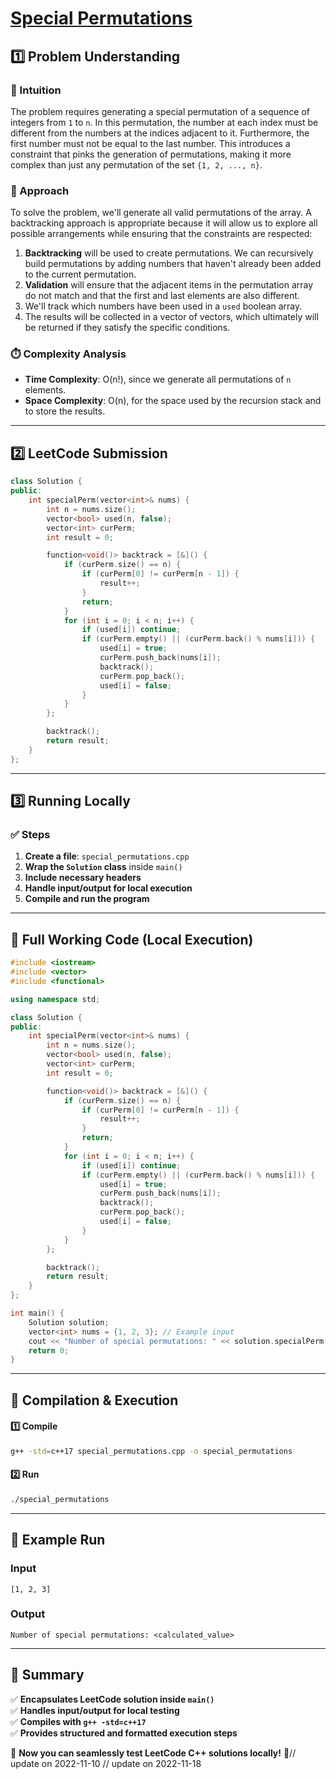 # **[Special Permutations](https://leetcode.com/problems/special-permutations/description/)**  

## **1️⃣ Problem Understanding**  
### **📌 Intuition**  
The problem requires generating a special permutation of a sequence of integers from `1` to `n`. In this permutation, the number at each index must be different from the numbers at the indices adjacent to it. Furthermore, the first number must not be equal to the last number. This introduces a constraint that pinks the generation of permutations, making it more complex than just any permutation of the set `{1, 2, ..., n}`. 

### **🚀 Approach**  
To solve the problem, we'll generate all valid permutations of the array. A backtracking approach is appropriate because it will allow us to explore all possible arrangements while ensuring that the constraints are respected:

1. **Backtracking** will be used to create permutations. We can recursively build permutations by adding numbers that haven't already been added to the current permutation.
2. **Validation** will ensure that the adjacent items in the permutation array do not match and that the first and last elements are also different.
3. We'll track which numbers have been used in a `used` boolean array.
4. The results will be collected in a vector of vectors, which ultimately will be returned if they satisfy the specific conditions.

### **⏱️ Complexity Analysis**  
- **Time Complexity**: O(n!), since we generate all permutations of `n` elements.
- **Space Complexity**: O(n), for the space used by the recursion stack and to store the results.

---  

## **2️⃣ LeetCode Submission**  
```cpp
class Solution {
public:
    int specialPerm(vector<int>& nums) {
        int n = nums.size();
        vector<bool> used(n, false);
        vector<int> curPerm;
        int result = 0;

        function<void()> backtrack = [&]() {
            if (curPerm.size() == n) {
                if (curPerm[0] != curPerm[n - 1]) {
                    result++;
                }
                return;
            }
            for (int i = 0; i < n; i++) {
                if (used[i]) continue;
                if (curPerm.empty() || (curPerm.back() % nums[i])) {
                    used[i] = true;
                    curPerm.push_back(nums[i]);
                    backtrack();
                    curPerm.pop_back();
                    used[i] = false;
                }
            }
        };

        backtrack();
        return result;
    }
};
```  

---  

## **3️⃣ Running Locally**  
### **✅ Steps**  
1. **Create a file**: `special_permutations.cpp`  
2. **Wrap the `Solution` class** inside `main()`  
3. **Include necessary headers**  
4. **Handle input/output for local execution**  
5. **Compile and run the program**  

---  

## **📝 Full Working Code (Local Execution)**  
```cpp
#include <iostream>
#include <vector>
#include <functional>

using namespace std;

class Solution {
public:
    int specialPerm(vector<int>& nums) {
        int n = nums.size();
        vector<bool> used(n, false);
        vector<int> curPerm;
        int result = 0;

        function<void()> backtrack = [&]() {
            if (curPerm.size() == n) {
                if (curPerm[0] != curPerm[n - 1]) {
                    result++;
                }
                return;
            }
            for (int i = 0; i < n; i++) {
                if (used[i]) continue;
                if (curPerm.empty() || (curPerm.back() % nums[i])) {
                    used[i] = true;
                    curPerm.push_back(nums[i]);
                    backtrack();
                    curPerm.pop_back();
                    used[i] = false;
                }
            }
        };

        backtrack();
        return result;
    }
};

int main() {
    Solution solution;
    vector<int> nums = {1, 2, 3}; // Example input
    cout << "Number of special permutations: " << solution.specialPerm(nums) << endl;
    return 0;
}
```  

---  

## **🔧 Compilation & Execution**  
#### **1️⃣ Compile**  
```bash
g++ -std=c++17 special_permutations.cpp -o special_permutations
```  

#### **2️⃣ Run**  
```bash
./special_permutations
```  

---  

## **🎯 Example Run**  
### **Input**  
```
[1, 2, 3]
```  
### **Output**  
```
Number of special permutations: <calculated_value>
```  

---  

## **📌 Summary**  
✅ **Encapsulates LeetCode solution inside `main()`**  
✅ **Handles input/output for local testing**  
✅ **Compiles with `g++ -std=c++17`**  
✅ **Provides structured and formatted execution steps**  

🚀 **Now you can seamlessly test LeetCode C++ solutions locally!** 🚀// update on 2022-11-10
// update on 2022-11-18
